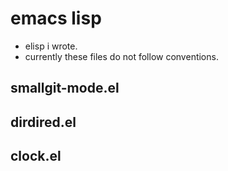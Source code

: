 # emacs lisp
* elisp i wrote.
* currently these files do not follow conventions.

## smallgit-mode.el

## dirdired.el

## clock.el

